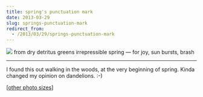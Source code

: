 ```yaml
---
title: spring's punctuation mark
date: 2013-03-29
slug: springs-punctuation-mark
redirect_from:
  - /2013/03/29/springs-punctuation-mark
---
```


<p class="haiku"><a href="http://www.flickr.com/photos/daniel_hardman/5138253234/"><img src="https://farm2.staticflickr.com/1057/5138253234_42485dc4fd_z.jpg" /></a>
from dry detritus
greens irrepressible spring &mdash; 
for joy, sun bursts, brash</p>


<hr />

I found this out walking in the woods, at the very beginning of spring. Kinda changed my opinion on dandelions. :-)

[<a href="http://www.flickr.com/photos/daniel_hardman/5138253234/sizes/l/" target="_blank">other photo sizes</a>]
